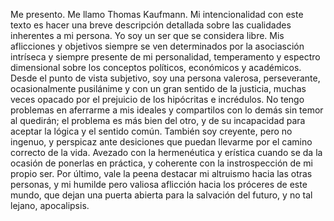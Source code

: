 Me presento. Me llamo Thomas Kaufmann. Mi intencionalidad con este texto es hacer una breve descripción detallada sobre las cualidades inherentes a mi persona. Yo soy un ser que se considera libre. Mis aflicciones y objetivos siempre se ven determinados por la asociasción intríseca y siempre presente de mi personalidad, temperamento y espectro dimensional sobre los conceptos políticos, económicos y académicos. Desde el punto de vista subjetivo, soy una persona valerosa, perseverante, ocasionalmente pusilánime y con un gran sentido de la justicia, muchas veces opacado por el prejuicio de los hipócritas e incrédulos. No tengo problemas en aferrarme a mis ideales y compartilos con lo demás sin temor al quedirán; el problema es más bien del otro, y de su incapacidad para aceptar la lógica y el sentido común. También soy creyente, pero no ingenuo, y perspicaz ante desiciones que puedan llevarme por el camino correcto de la vida. Avezado con la hermenéutica y erística cuando se da la ocasión de ponerlas en práctica, y coherente con la instrospección de mi propio ser. Por último, vale la peena destacar mi altruismo hacia las otras personas, y mi humilde pero valiosa aflicción hacia los próceres de este mundo, que dejan una puerta abierta para la salvación del futuro, y no tal lejano, apocalipsis.
